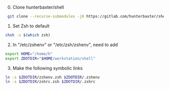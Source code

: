 0. Clone hunterbaxter/shell

```sh
 git clone --recurse-submodules -j8 https://gitlab.com/hunterbaxter/shell.git
```

1. Set Zsh to default

```sh
chsh -s $(which zsh)
```

2. In "/etc/zshenv" or "/etc/zsh/zshenv", need to add

```zsh
export HOME="/home/h"
export ZDOTDIR="$HOME/workstation/shell"
```

3. Make the following symbolic links

```zsh
ln -s $ZDOTDIR/zshenv.zsh $ZDOTDIR/.zshenv
ln -s $ZDOTDIR/zshrc.zsh $ZDOTDIR/.zshrc
```
